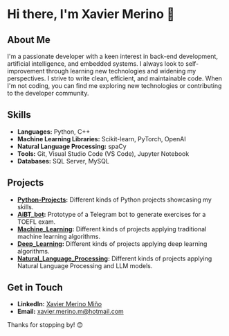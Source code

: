 # Hi there, I'm Xavier Merino 👋

## About Me
I'm a passionate developer with a keen interest in back-end development, artificial intelligence, and embedded systems. I always look to self-improvement through learning new technologies and widening my perspectives. I strive to write clean, efficient, and maintainable code. When I'm not coding, you can find me exploring new technologies or contributing to the developer community.

## Skills
- **Languages:** Python, C++
- **Machine Learning Libraries:** Scikit-learn, PyTorch, OpenAI
- **Natural Language Processing:** spaCy
- **Tools:** Git, Visual Studio Code (VS Code), Jupyter Notebook
- **Databases:** SQL Server, MySQL

## Projects
- **[Python-Projects](https://github.com/XavierMerinoM/Python-Projects):** Different kinds of Python projects showcasing my skills.
- **[AiBT_bot](https://github.com/XavierMerinoM/AiBT_bot):** Prototype of a Telegram bot to generate exercises for a TOEFL exam.
- **[Machine_Learning](https://github.com/XavierMerinoM/Machine_Learning):** Different kinds of projects applying traditional machine learning algorithms.
- **[Deep_Learning](https://github.com/XavierMerinoM/Deep_Learning):** Different kinds of projects applying deep learning algorithms.
- **[Natural_Language_Processing](https://github.com/XavierMerinoM/Natural_Language_Processing):** Different kinds of projects applying Natural Language Processing and LLM models.

## Get in Touch
- **LinkedIn:** [Xavier Merino Miño](https://www.linkedin.com/in/xaviermerinomino/)
- **Email:** [xavier.merino.m@hotmail.com](mailto:xavier.merino.m@hotmail.com)

Thanks for stopping by! 😊
